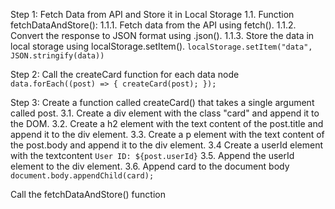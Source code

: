Step 1: Fetch Data from API and Store it in Local Storage
1.1. Function fetchDataAndStore():
1.1.1. Fetch data from the API using fetch().
1.1.2. Convert the response to JSON format using .json().
1.1.3. Store the data in local storage using localStorage.setItem(). `localStorage.setItem("data", JSON.stringify(data))`

Step 2: Call the createCard function for each data node
` data.forEach((post) => {
        createCard(post);
      });`

Step 3:
Create a function called createCard() that takes a single argument called post.
3.1. Create a div element with the class "card" and append it to the DOM.
3.2. Create a h2 element with the text content of the post.title and append it to the div element.
3.3. Create a p element with the text content of the post.body and append it to the div element.
3.4 Create a userId element with the textcontent `User ID: ${post.userId}`
3.5. Append the userId element to the div element.
3.6. Append card to the document body `document.body.appendChild(card);`


Call the fetchDataAndStore() function
